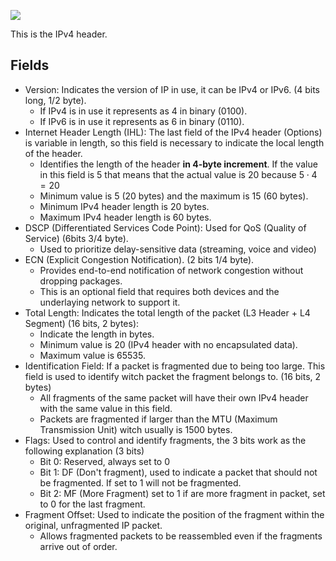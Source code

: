 ![](https://i.imgur.com/fXMMSKk.png)

This is the IPv4 header.
## Fields
- Version: Indicates the version of IP in use, it can be IPv4 or IPv6. (4 bits long, 1/2 byte).
	- If IPv4 is in use it represents as 4 in binary (0100).
	- If IPv6 is in use it represents as 6 in binary (0110).
- Internet Header Length (IHL): The last field of the IPv4 header (Options) is variable in length, so this field is necessary to indicate the local length of the header.
	- Identifies the length of the header **in 4-byte increment**. If the value in this field is 5 that means that the actual value is 20 because $5 \cdot 4 = 20$
	- Minimum value is 5 (20 bytes) and the maximum is 15 (60 bytes).
	- Minimum IPv4 header length is 20 bytes.
	- Maximum IPv4 header length is 60 bytes.
- DSCP (Differentiated Services Code Point): Used for QoS (Quality of Service) (6bits 3/4 byte).
	- Used to prioritize delay-sensitive data (streaming, voice and video)
- ECN (Explicit Congestion Notification). (2 bits 1/4 byte).
	- Provides end-to-end notification of network congestion without dropping packages.
	- This is an optional field that requires both devices and the underlaying network to support it.
- Total Length: Indicates the total length of the packet (L3 Header + L4 Segment) (16 bits, 2 bytes):
	- Indicate the length in bytes.
	- Minimum value is 20 (IPv4 header with no encapsulated data).
	- Maximum value is 65535.
- Identification Field: If a packet is fragmented due to being too large. This field is used to identify witch packet the fragment belongs to. (16 bits, 2 bytes)
	- All fragments of the same packet will have their own IPv4 header with the same value in this field.
	- Packets are fragmented if larger than the MTU (Maximum Transmission Unit) witch usually is 1500 bytes.
- Flags: Used to control and identify fragments, the 3 bits work as the following explanation (3 bits)
	- Bit 0: Reserved, always set to 0
	- Bit 1: DF (Don't fragment), used to indicate a packet that should not be fragmented. If set to 1 will not be fragmented.
	- Bit 2: MF (More Fragment) set to 1 if are more fragment in packet, set to 0 for the last fragment.
- Fragment Offset: Used to indicate the position of the fragment within the original, unfragmented IP packet.
	- Allows fragmented packets to be reassembled even if the fragments arrive out of order.
